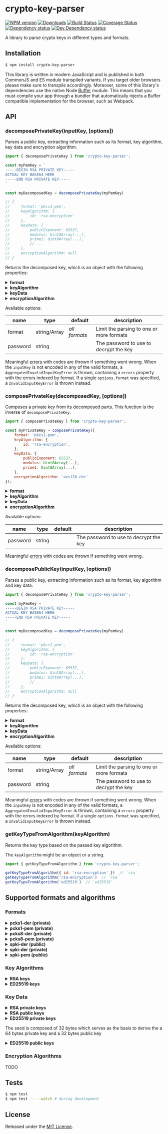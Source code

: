 # crypto-key-parser

[![NPM version][npm-image]][npm-url] [![Downloads][downloads-image]][npm-url] [![Build Status][travis-image]][travis-url] [![Coverage Status][codecov-image]][codecov-url] [![Dependency status][david-dm-image]][david-dm-url] [![Dev Dependency status][david-dm-dev-image]][david-dm-dev-url]

[npm-url]:https://npmjs.org/package/crypto-key-parser
[downloads-image]:http://img.shields.io/npm/dm/crypto-key-parser.svg
[npm-image]:http://img.shields.io/npm/v/crypto-key-parser.svg
[travis-url]:https://travis-ci.org/ipfs-shipyard/js-crypto-key-parser
[travis-image]:http://img.shields.io/travis/ipfs-shipyard/js-crypto-key-parser/master.svg
[codecov-url]:https://codecov.io/gh/ipfs-shipyard/js-crypto-key-parser
[codecov-image]:https://img.shields.io/codecov/c/github/ipfs-shipyard/js-crypto-key-parser/master.svg
[david-dm-url]:https://david-dm.org/ipfs-shipyard/js-crypto-key-parser
[david-dm-image]:https://img.shields.io/david/ipfs-shipyard/js-crypto-key-parser.svg
[david-dm-dev-url]:https://david-dm.org/ipfs-shipyard/js-crypto-key-parser?type=dev
[david-dm-dev-image]:https://img.shields.io/david/dev/ipfs-shipyard/js-crypto-key-parser.svg

A library to parse crypto keys in different types and formats.


## Installation

```sh
$ npm install crypto-key-parser
```

This library is written in modern JavaScript and is published in both CommonJS and ES module transpiled variants. If you target older browsers please make sure to transpile accordingly.
Moreover, some of this library's dependencies use the native Node [Buffer](https://nodejs.org/api/buffer.html) module. This means that you must compile your app through a bundler that automatically injects a Buffer compatible implementation for the browser, such as Webpack.


## API

### decomposePrivateKey(inputKey, [options])

Parses a public key, extracting information such as its format, key algorithm, key data and encryption algorithm.

```js
import { decomposePrivateKey } from 'crypto-key-parser';

const myPemKey = `
-----BEGIN RSA PRIVATE KEY-----
ACTUAL KEY BASE64 HERE
-----END RSA PRIVATE KEY-----
`

const myDecomposedKey = decomposePrivateKey(myPemKey)

// {
//     format: 'pkcs1-pem',
//     keyAlgorithm: {
//         id: 'rsa-encryption'
//     },
//     keyData: {
//         publicExponent: 65537,
//         modulus: Uint8Array(...),
//         prime1: Uint8Array(...),
//         // ...
//     },
//     encryptionAlgorithm: null
// }
```

Returns the decomposed key, which is an object with the following properties:

<details><summary><strong>format</strong></summary>
   
The format of the key.

See [Formats](#formats) for a list of all supported formats.
</details>

<details><summary><strong>keyAlgorithm</strong></summary>
   
The key algorithm object containing its id and parameters.

See [Key Algorithms](#key-algorithms) for a list of all supported key algorithms.

Do not use the `keyAlgorithm.id` to identify the key type. The reason is that several identifiers map to the same key type. As an example, `rsa-encryption`, `rsaes-oaep` and `rsassa-pss` are all RSA keys. Instead, use [`getKeyTypeFromAlgorithm(keyAlgorithm)`](#get-key-type-from-algorithm) to properly get a key type.
</details>

<details><summary><strong>keyData</strong></summary>
   
The key data object, containing the interpreted private key itself.

The data inside this object varies per key type. As an example, for RSA keys, this object contains `prime1`, `prime2`, `exponent1`, `exponent2`, and other properties that compose the key.

See [Key Data](#key-data) for a list of examples for all key types.
</details>

<details><summary><strong>encryptionAlgorithm</strong></summary>
  
The encryption algorithm used to decrypt the key or `null` if it was unencrypted.

See [Encryption Algorithms](#encryption-algorithms) for a list all the supported encryption algorithms.
</details>

Available options:

| name | type | default | description |
| ---- | ---- | ------- | ----------- |
| format | string/Array | *all formats*  | Limit the parsing to one or more formats |
| password | string | | The password to use to decrypt the key |

Meaningful [errors](src/util/errors.js) with codes are thrown if something went wrong.
When the `inputKey` is not encoded in any of the valid formats, a `AggregatedInvalidInputKeyError` is thrown, containing a `errors` property with the errors indexed by format. If a single `options.format` was specified, a `InvalidInputKeyError` is thrown instead.


### composePrivateKey(decomposedKey, [options])

Composes a private key from its decomposed parts. This function is the inverse of `decomposePrivateKey`.

```js
import { composePrivateKey } from 'crypto-key-parser';

const myPrivateKey = composePrivateKey({
    format: 'pkcs1-pem',
    keyAlgorithm: {
        id: 'rsa-encryption',
    },
    keyData: {
        publicExponent: 65537,
        modulus: Uint8Array(...),
        prime1: Uint8Array(...),
    },
    encryptionAlgorithm: 'aes128-cbc'
});
```

<details><summary><strong>format</strong></summary>
   
The format of the key.

See [Formats](#formats) for a list of all supported formats.
</details>

<details><summary><strong>keyAlgorithm</strong></summary>
   
The key algorithm object containing its id and parameters. You may also pass an alias directly as a string, such as `rsa` and `ed25519`.

See [Key Algorithms](#key-algorithms) for a list of all supported key algorithms and aliases.
</details>

<details><summary><strong>keyData</strong></summary>
   
The key data object, containing the private key itself.

The data inside this object varies per key type. As an example, for RSA keys, this object contains `prime1`, `prime2`, `exponent1`, `exponent2`, and other properties that compose the key.

See [Key Data](#key-data) for a list of examples for all key types.
</details>

<details><summary><strong>encryptionAlgorithm</strong></summary>
  
The encryption algorithm to use to encrypt the key or `null` to use the defaut one for the format. This will not be used unless the `password` option is set.

See [Encryption Algorithms](#encryption-algorithms) for a list all the supported encryption algorithms.
</details>

Available options:


| name | type | default | description |
| ---- | ---- | ------- | ----------- |
| password | string | | The password to use to decrypt the key |

Meaningful [errors](src/util/errors.js) with codes are thrown if something went wrong.


### decomposePublicKey(inputKey, [options])

Parses a public key, extracting information such as its format, key algorithm and key data.

```js
import { decomposePrivateKey } from 'crypto-key-parser';

const myPemKey = `
-----BEGIN RSA PRIVATE KEY-----
ACTUAL KEY BASE64 HERE
-----END RSA PRIVATE KEY-----
`

const myDecomposedKey = decomposePrivateKey(myPemKey)

// {
//     format: 'pkcs1-pem',
//     keyAlgorithm: {
//         id: 'rsa-encryption'
//     },
//     keyData: {
//         publicExponent: 65537,
//         modulus: Uint8Array(...),
//         prime1: Uint8Array(...),
//         // ...
//     },
//     encryptionAlgorithm: null
// }
```

Returns the decomposed key, which is an object with the following properties:

<details><summary><strong>format</strong></summary>
   
The format of the key.

See [Formats](#formats) for a list of all supported formats.
</details>

<details><summary><strong>keyAlgorithm</strong></summary>
   
The key algorithm object containing its id and parameters.

See [Key Algorithms](#key-algorithms) for a list of all supported key algorithms.

Do not use the `keyAlgorithm.id` to identify the key type. The reason is that several identifiers map to the same key type. As an example, `rsa-encryption`, `rsaes-oaep` and `rsassa-pss` are all RSA keys. Instead, use [`getKeyTypeFromAlgorithm(keyAlgorithm)`](#get-key-type-from-algorithm) to properly get a key type.
</details>

<details><summary><strong>keyData</strong></summary>
   
The key data object, containing the interpreted private key itself.

The data inside this object varies per key type. As an example, for RSA keys, this object contains `prime1`, `prime2`, `exponent1`, `exponent2`, and other properties that compose the key.

See [Key Data](#key-data) for a list of examples for all key types.
</details>

<details><summary><strong>encryptionAlgorithm</strong></summary>
  
The encryption algorithm used to decrypt the key or `null` if it was unencrypted.

See [Encryption Algorithms](#encryption-algorithms) for a list all the supported encryption algorithms.
</details>

Available options:

| name | type | default | description |
| ---- | ---- | ------- | ----------- |
| format | string/Array | *all formats*  | Limit the parsing to one or more formats |
| password | string | | The password to use to decrypt the key |

Meaningful [errors](src/util/errors.js) with codes are thrown if something went wrong.
When the `inputKey` is not encoded in any of the valid formats, a `AggregatedInvalidInputKeyError` is thrown, containing a `errors` property with the errors indexed by format. If a single `options.format` was specified, a `InvalidInputKeyError` is thrown instead.


### getKeyTypeFromAlgorithm(keyAlgorithm)

Returns the key type based on the passed key algorithm.

The `keyAlgorithm` might be an object or a string.

```js
import { getKeyTypeFromAlgorithm } from 'crypto-key-parser';

getKeyTypeFromAlgorithm({ id: 'rsa-encryption' })  // `rsa`
getKeyTypeFromAlgorithm('rsa-encryption')  // `rsa`
getKeyTypeFromAlgorithm('ed25519')  // `ed25519`
```


## Supported formats and algorithms

### Formats

<details><summary><strong>pcks1-der (private)</strong></summary>

The `pkcs1-der` is the DER encoded ASN1 format defined in [RFC 8017](https://tools.ietf.org/html/rfc8017).

This format is only capable of storing unencrypted RSA keys. It's recommended to use the newer PKCS8 whenever possible because it's able to store a variety of key types other than RSA.

Supported key algorithms:
- Just the standard `rsa-encryption` RSA algorithm (maps to the `rsa` alias)

Supported encryption algorithms: *none*
</details>

<details><summary><strong>pcks1-pem (private)</strong></summary>

The `pkcs1-pem` is the PEM encoded version of `pkcs1-der` and is defined in [RFC 1421](https://tools.ietf.org/html/rfc1421).

Supported key algorithms: *same as `pkcs1-der`*

Supported encryption algorithms:
- keyDerivationFunc: `openssl-derive-bytes` (default)
- encryptionScheme: `aes256-cbc` (default), `aes192-cbc`, `aes128-cbc`, `des-ede3-cbc`, `des-cbc`, `rc2-128`, `rc2-64`, `rc2-40`
</details>

<details><summary><strong>pcks8-der (private)</strong></summary>

The `pkcs1-der` is the DER encoded ASN1 format defined in [RFC 5208](https://tools.ietf.org/html/rfc5208) and [RFC 5985](https://tools.ietf.org/html/rfc5958).

Supported key algorithms:
- RSA keys
- ED25519

Supported [PKCS#5](https://tools.ietf.org/html/rfc8018) encryption algorithms:
- keyDerivationFunc: `pbkdf2+hmac-with-sha512` (default), `pbkdf2+hmac-with-sha384`, `pbkdf2+hmac-with-sha256`, `pbkdf2+hmac-with-sha1`
- encryptionScheme: `aes256-cbc` (default), `aes192-cbc`, `aes128-cbc`, `des-ede3-cbc`, `des-cbc`, `rc2-128`, `rc2-64`, `rc2-40`
</details>

<details><summary><strong>pcks8-pem (private)</strong></summary>

The `pkcs8-pem` is the PEM encoded version of `pkcs8-der` and is defined in [RFC 1421](https://tools.ietf.org/html/rfc1421).

Supported key algorithms: *same as `pkcs8-der`*

Supported encryption algorithms: *same as `pkcs8-der`*
</details>

<details><summary><strong>spki-der (public)</strong></summary>

The `spki-der` is the DER encoded ASN1 format defined in [RFC 5280](https://tools.ietf.org/html/rfc5280).

Supported key algorithms:
- RSA keys
- ED25519 keys

Supported [PKCS#5](https://tools.ietf.org/html/rfc8018) encryption algorithms:
- keyDerivationFunc: `pbkdf2+hmac-with-sha512` (default), `pbkdf2+hmac-with-sha384`, `pbkdf2+hmac-with-sha256`, `pbkdf2+hmac-with-sha1`
- encryptionScheme: `aes256-cbc` (default), `aes192-cbc`, `aes128-cbc`, `des-ede3-cbc`, `des-cbc`, `rc2-128`, `rc2-64`, `rc2-40`
</details>

<details><summary><strong>spki-der (private)</strong></summary>

The `pkcs8-pem` is the PEM encoded version of `pkcs8-der` and is defined in [RFC 1421](https://tools.ietf.org/html/rfc1421).

Supported key algorithms:
- RSA keys
- ED25519 keys

Supported encryption algorithms: *does not apply* 
</details>

<details><summary><strong>spki-pem (public)</strong></summary>

The `spki-pem` is the PEM encoded version of `spki-der` and is defined in [RFC 1421](https://tools.ietf.org/html/rfc1421).

Supported key algorithms: *same as `spki-der`*

Supported encryption algorithms: *does not apply* 
</details>

### Key Algorithms

<details><summary><strong>RSA keys</strong></summary>
   
The following RSA key algorithms *are* supported:
- `rsa-encryption`
- `md2-with-rsa-encryption`
- `md4-with-rsa-encryption`
- `md5-with-rsa-encryption`
- `sha1-with-rsa-encryption`
- `sha224-with-rsa-encryption`
- `sha256-with-rsa-encryption`
- `sha384-with-rsa-encryption`
- `sha512-with-rsa-encryption`
- `sha512-224-with-rsa-encryption`
- `sha512-256-with-rsa-encryption`

All of them are expressed like so:

```js
{
    keyAlgorithm: {
        id: 'rsa-encryption'
    }
}
```

Because they have no parameters, they may also be expressed like so:

```js
{
    keyAlgorithm: 'rsa-encryption'
}
```

Also, you may use the `rsa` alias that maps to `rsa-encryption`.


At the moment, `rsaes-oaep` and `rsassa-pss` are not yet supported, see ([issue #4](https://github.com/ipfs-shipyard/js-crypto-key-parser/issues/4)).

</details>

<details><summary><strong>ED25519 keys</strong></summary>

ED25519 keys just have a single algorithm, `ed25519`, and may be expressed like so:

```js
{
    keyAlgorithm: {
        id: `ed25519`
    }
}
```

Because there's no parameters, they may also be expressed like so:

```js
{
    keyAlgorithm: `ed25519`
}
```
</details>


### Key Data

<details><summary><strong>RSA private keys</strong></summary>

```js
{
    keyData: {
        modulus: Uint8Array(/* ... */),
        publicExponent: 65537,
        privateExponent: Uint8Array(/* ... */),
        prime1: Uint8Array(/* ... */),
        prime2: Uint8Array(/* ... */),
        exponent1: Uint8Array(/* ... */),
        exponent2: Uint8Array(/* ... */),
        coefficient: Uint8Array(/* ... */),
        // Only defined if number of primes is greater than 2
        otherPrimeInfos: [
            {
                prime: Uint8Array(/* ... */),
                exponent: Uint8Array(/* ... */),
                coefficient Uint8Array(/* ... */),
            }
        ]
    }
}
```
</details>

<details><summary><strong>RSA public keys</strong></summary>
   
```js
{
    keyData: {
        modulus: Uint8Array(/* ... */),
        publicExponent: 65537,
    }
}
```
</details>

<details><summary><strong>ED25519 private keys</strong></summary>
   
```js
{
    seed: Uint8Array( /* 32 bytes */)
}
```
</details>

The seed is composed of 32 bytes which serves as the basis to derive the a 64 bytes private key and a 32 bytes public key

<details><summary><strong>ED25519 public keys</strong></summary>
   
```js
{
    bytes: Uint8Array( /* 32 bytes */)
}
```
</details>


### Encryption Algorithms

TODO


## Tests

```sh
$ npm test
$ npm test -- --watch # during development
```


## License

Released under the [MIT License](http://www.opensource.org/licenses/mit-license.php).
